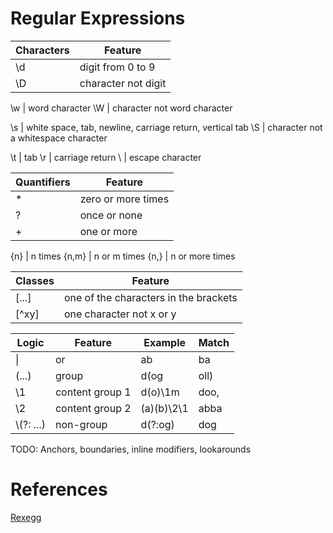 # Regular Expressions


Characters  | Feature
------------|--------------
\\d         | digit from 0 to 9
\\D         | character not digit

\\w         | word character
\\W         | character not word character

\\s         | white space, tab, newline, carriage return, vertical tab
\\S         | character not a whitespace character

\\t         | tab
\\r         | carriage return
\\          | escape character




Quantifiers | Feature
------------|--------------
\*          | zero or more times
?           | once or none
\+          | one or more

{n}         | n times
{n,m}       | n or m times
{n,}        | n or more times



Classes     | Feature
------------|--------------
\[...]      | one of the characters in the brackets
\[^xy]      | one character not x or y




Logic       | Feature         | Example      | Match
------------|-----------------|--------------|------------
\|          | or              | ab|ba        | ab, ba
\(...)      | group           | d(og|oll)    | dog, doll
\\1         | content group 1 | d(o)\\1m     | doo,
\\2         | content group 2 | (a)(b)\\2\\1 | abba
\\(?: ...)  | non-group       | d(?:og)      | dog


TODO: Anchors, boundaries, inline modifiers, lookarounds


# References

[Rexegg](http://www.rexegg.com/)
